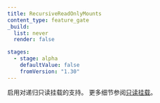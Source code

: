```yaml
---
title: RecursiveReadOnlyMounts
content_type: feature_gate
_build:
  list: never
  render: false

stages:
  - stage: alpha
    defaultValue: false
    fromVersion: "1.30"
---
```


<!--
Enables support for recursive read-only mounts.
For more details, see [read-only mounts](/docs/concepts/storage/volumes/#read-only-mounts).
-->
启用对递归只读挂载的支持。
更多细节参阅[只读挂载](/zh-cn/docs/concepts/storage/volumes/#read-only-mounts)。
